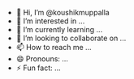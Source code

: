 - 👋 Hi, I’m @koushikmuppalla
- 👀 I’m interested in ...
- 🌱 I’m currently learning ...
- 💞️ I’m looking to collaborate on ...
- 📫 How to reach me ...
- 😄 Pronouns: ...
- ⚡ Fun fact: ...

<!---
koushikmuppalla/koushikmuppalla is a ✨ special ✨ repository because its `README.md` (this file) appears on your GitHub profile.
You can click the Preview link to take a look at your changes.
--->
